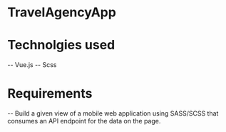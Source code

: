 # TravelAgencyApp

# Technolgies used
-- Vue.js
-- Scss

# Requirements
-- Build a given view of a mobile web application using SASS/SCSS that consumes an API endpoint for the data on the page.

